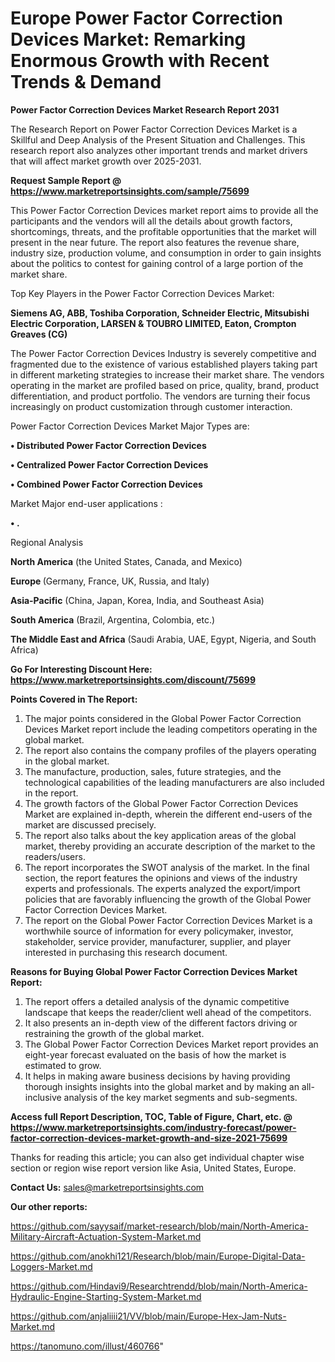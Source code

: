  # Europe Power Factor Correction Devices Market: Remarking Enormous Growth with Recent Trends & Demand

<strong>Power Factor Correction Devices Market Research Report 2031</strong>

The Research Report on Power Factor Correction Devices Market is a Skillful and Deep Analysis of the Present Situation and Challenges. This research report also analyzes other important trends and market drivers that will affect market growth over 2025-2031.

<strong>Request Sample Report @ <a href=https://www.marketreportsinsights.com/sample/75699>https://www.marketreportsinsights.com/sample/75699</a></strong>

This Power Factor Correction Devices market report aims to provide all the participants and the vendors will all the details about growth factors, shortcomings, threats, and the profitable opportunities that the market will present in the near future. The report also features the revenue share, industry size, production volume, and consumption in order to gain insights about the politics to contest for gaining control of a large portion of the market share.

Top Key Players in the Power Factor Correction Devices Market:

<strong>Siemens AG, ABB, Toshiba Corporation, Schneider Electric, Mitsubishi Electric Corporation, LARSEN & TOUBRO LIMITED, Eaton, Crompton Greaves (CG)</strong>

The Power Factor Correction Devices Industry is severely competitive and fragmented due to the existence of various established players taking part in different marketing strategies to increase their market share. The vendors operating in the market are profiled based on price, quality, brand, product differentiation, and product portfolio. The vendors are turning their focus increasingly on product customization through customer interaction.

Power Factor Correction Devices Market Major Types are:

<strong>• Distributed Power Factor Correction Devices

• Centralized Power Factor Correction Devices

• Combined Power Factor Correction Devices</strong>

Market Major end-user applications :

<strong>• .</strong>

Regional Analysis

</u><strong><b>North America</b></strong> (the United States, Canada, and Mexico)

<strong><b>Europe </b></strong>(Germany, France, UK, Russia, and Italy)

<strong><b>Asia-Pacific</b></strong> (China, Japan, Korea, India, and Southeast Asia)

<strong><b>South America</b></strong> (Brazil, Argentina, Colombia, etc.)

<strong><b>The Middle East and Africa</b></strong> (Saudi Arabia, UAE, Egypt, Nigeria, and South Africa)

<strong>Go For Interesting Discount Here: <a href=https://www.marketreportsinsights.com/discount/75699>https://www.marketreportsinsights.com/discount/75699</a></strong>

<strong>Points Covered in The Report:</strong>
<ol>
  <li>The major points considered in the Global Power Factor Correction Devices Market report include the leading competitors operating in the global market.</li>
  <li>The report also contains the company profiles of the players operating in the global market.</li>
  <li>The manufacture, production, sales, future strategies, and the technological capabilities of the leading manufacturers are also included in the report.</li>
  <li>The growth factors of the Global Power Factor Correction Devices Market are explained in-depth, wherein the different end-users of the market are discussed precisely.</li>
  <li>The report also talks about the key application areas of the global market, thereby providing an accurate description of the market to the readers/users.</li>
  <li>The report incorporates the SWOT analysis of the market. In the final section, the report features the opinions and views of the industry experts and professionals. The experts analyzed the export/import policies that are favorably influencing the growth of the Global Power Factor Correction Devices Market.</li>
  <li>The report on the Global Power Factor Correction Devices Market is a worthwhile source of information for every policymaker, investor, stakeholder, service provider, manufacturer, supplier, and player interested in purchasing this research document.</li>
</ol>
<strong>Reasons for Buying Global Power Factor Correction Devices Market Report:</strong>

<ol>
  <li>The report offers a detailed analysis of the dynamic competitive landscape that keeps the reader/client well ahead of the competitors.</li>
  <li>It also presents an in-depth view of the different factors driving or restraining the growth of the global market.</li>
  <li>The Global Power Factor Correction Devices Market report provides an eight-year forecast evaluated on the basis of how the market is estimated to grow.</li>
  <li>It helps in making aware business decisions by having providing thorough insights insights into the global market and by making an all-inclusive analysis of the key market segments and sub-segments.</li>
</ol>
<strong>Access full Report Description, TOC, Table of Figure, Chart, etc. @ <a href=https://www.marketreportsinsights.com/industry-forecast/power-factor-correction-devices-market-growth-and-size-2021-75699>https://www.marketreportsinsights.com/industry-forecast/power-factor-correction-devices-market-growth-and-size-2021-75699</a></strong>


Thanks for reading this article; you can also get individual chapter wise section or region wise report version like Asia, United States, Europe.

<strong>Contact Us:</strong>
sales@marketreportsinsights.com

<strong>Our other reports:</strong>

<a href=https://github.com/sayysaif/market-research/blob/main/North-America-Military-Aircraft-Actuation-System-Market.md>https://github.com/sayysaif/market-research/blob/main/North-America-Military-Aircraft-Actuation-System-Market.md</a>

<a href=https://github.com/anokhi121/Research/blob/main/Europe-Digital-Data-Loggers-Market.md>https://github.com/anokhi121/Research/blob/main/Europe-Digital-Data-Loggers-Market.md</a>

<a href=https://github.com/Hindavi9/Researchtrendd/blob/main/North-America-Hydraulic-Engine-Starting-System-Market.md>https://github.com/Hindavi9/Researchtrendd/blob/main/North-America-Hydraulic-Engine-Starting-System-Market.md</a>

<a href=https://github.com/anjaliiii21/VV/blob/main/Europe-Hex-Jam-Nuts-Market.md>https://github.com/anjaliiii21/VV/blob/main/Europe-Hex-Jam-Nuts-Market.md</a>

<a href=https://tanomuno.com/illust/460766>https://tanomuno.com/illust/460766</a>"
